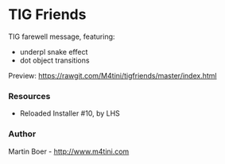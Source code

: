 # TIG Friends
TIG farewell message, featuring:

* underpl snake effect
* dot object transitions

Preview: <https://rawgit.com/M4tini/tigfriends/master/index.html>

### Resources
* Reloaded Installer #10, by LHS

### Author
Martin Boer - <http://www.m4tini.com>